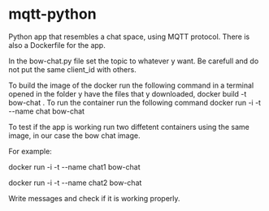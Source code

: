 # mqtt-python
Python app that resembles a chat space, using MQTT protocol. There is also a Dockerfile for the app.

In the bow-chat.py file set the topic to whatever y want.
Be carefull and do not put the same client_id with others.

To build the image of the docker run the following command in a terminal opened in the folder y have the files that y downloaded,
  docker build -t bow-chat .
To run the container run the following command
  docker run -i -t --name chat bow-chat
  
To test if the app is working run two diffetent containers using the same image, in our case the bow chat image.

For example:

  docker run -i -t --name chat1 bow-chat 
  
  docker run -i -t --name chat2 bow-chat 
  
Write messages and check if it is working properly.
